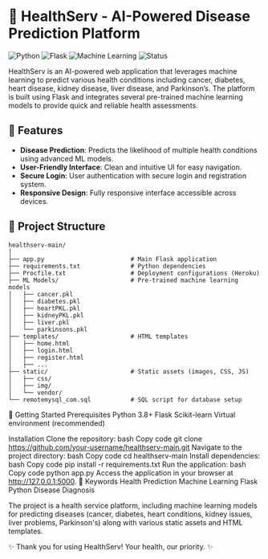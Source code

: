 # 🏥 HealthServ - AI-Powered Disease Prediction Platform

![Python](https://img.shields.io/badge/Python-3.8%2B-blue.svg)
![Flask](https://img.shields.io/badge/Flask-2.0.3-green.svg)
![Machine Learning](https://img.shields.io/badge/Machine%20Learning-Sklearn-orange)
![Status](https://img.shields.io/badge/Status-Active-success)

HealthServ is an AI-powered web application that leverages machine learning to predict various health conditions including cancer, diabetes, heart disease, kidney disease, liver disease, and Parkinson’s. The platform is built using Flask and integrates several pre-trained machine learning models to provide quick and reliable health assessments.

## 📝 Features
- **Disease Prediction**: Predicts the likelihood of multiple health conditions using advanced ML models.
- **User-Friendly Interface**: Clean and intuitive UI for easy navigation.
- **Secure Login**: User authentication with secure login and registration system.
- **Responsive Design**: Fully responsive interface accessible across devices.

## 📂 Project Structure
```plaintext
healthserv-main/
│
├── app.py                        # Main Flask application
├── requirements.txt              # Python dependencies
├── Procfile.txt                  # Deployment configurations (Heroku)
├── ML Models/                    # Pre-trained machine learning models
│   ├── cancer.pkl
│   ├── diabetes.pkl
│   ├── heartPKL.pkl
│   ├── kidneyPKL.pkl
│   ├── liver.pkl
│   └── parkinsons.pkl
├── templates/                    # HTML templates
│   ├── home.html
│   ├── login.html
│   ├── register.html
│   ├── ...
├── static/                       # Static assets (images, CSS, JS)
│   ├── css/
│   ├── img/
│   └── vendor/
└── remotemysql_com.sql           # SQL script for database setup
```

🚀 Getting Started
Prerequisites
Python 3.8+
Flask
Scikit-learn
Virtual environment (recommended)

Installation
Clone the repository:
bash
Copy code
git clone https://github.com/your-username/healthserv-main.git
Navigate to the project directory:
bash
Copy code
cd healthserv-main
Install dependencies:
bash
Copy code
pip install -r requirements.txt
Run the application:
bash
Copy code
python app.py
Access the application in your browser at http://127.0.0.1:5000.
🎯 Keywords
Health Prediction
Machine Learning
Flask
Python
Disease Diagnosis

The project is a health service platform, including machine learning models for predicting diseases (cancer, diabetes, heart conditions, kidney issues, liver problems, Parkinson's) along with various static assets and HTML templates.


✨ Thank you for using HealthServ! Your health, our priority. ✨
